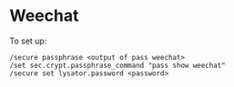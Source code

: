 Weechat
=======
To set up:

	/secure passphrase <output of pass weechat>
	/set sec.crypt.passphrase_command "pass show weechat"
	/secure set lysator.password <password>
